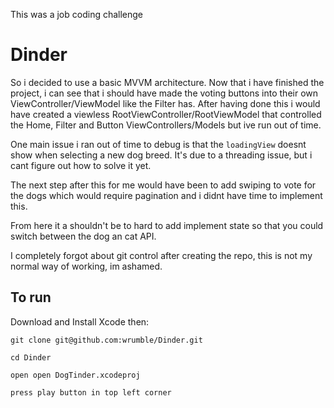 This was a job coding challenge

# Dinder

So i decided to use a basic MVVM architecture. Now that i have finished the project, i can see that i should have made the voting buttons into their own ViewController/ViewModel like the Filter has. After having done this i would have created a viewless RootViewController/RootViewModel that controlled the Home, Filter and Button ViewControllers/Models but ive run out of time.

One main issue i ran out of time to debug is that the `loadingView` doesnt show when selecting a new dog breed. It's due to a threading issue, but i cant figure out how to solve it yet.

The next step after this for me would have been to add swiping to vote for the dogs which would require pagination and i didnt have time to implement this.

From here it a shouldn't be to hard to add implement state so that you could switch between the dog an cat API.

I completely forgot about git control after creating the repo, this is not my normal way of working, im ashamed.

## To run

Download and Install Xcode then:

`git clone git@github.com:wrumble/Dinder.git`

`cd Dinder` 

`open open DogTinder.xcodeproj`

`press play button in top left corner`
